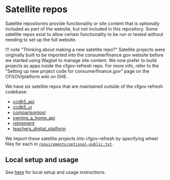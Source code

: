 # Satellite repos


Satellite repositories provide functionality or site content that is optionally included as part of the website, but not included in this repository. Some satellite repos exist to allow certain functionality to be run or tested without needing to set up the full website.

!!! note "Thinking about making a new satellite repo?"
    Satellite projects were originally built to be imported into the consumerfinance.gov website before we started using Wagtail to manage site content. We now prefer to build projects as apps inside the cfgov-refresh repo. For more info, refer to the "Setting up new project code for consumerfinance.gov" page on the CFGOV/platform wiki on GHE.

We have six satellite repos that are maintained outside of the cfgov-refresh codebase:

- [ccdb5_api](https://github.com/cfpb/ccdb5-api)
- [ccdb5_ui](https://github.com/cfpb/ccdb5-ui)
- [comparisontool](https://github.com/cfpb/django-college-costs-comparison)
- [owning_a_home_api](https://github.com/cfpb/owning-a-home-api)
- [retirement](https://github.com/cfpb/retirement)
- [teachers_digital_platform](https://github.com/cfpb/teachers-digital-platform)


We import these satellite projects into cfgov-refresh by specifying wheel files for each in [`requirements/optional-public.txt`](https://github.com/cfpb/cfgov-refresh/blob/master/requirements/optional-public.txt).

## Local setup and usage

See [here](../development-tips/#tip-loading-satellite-apps) for local setup and usage instructions.
